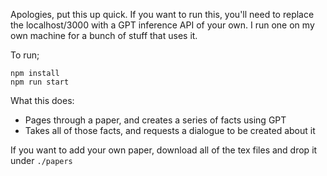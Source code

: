 Apologies, put this up quick. If you want to run this, you'll need to replace the localhost/3000 with a GPT inference API of your own. I run one on my own machine for a bunch of stuff that uses it.

To run;
```
npm install
npm run start
```

What this does:
- Pages through a paper, and creates a series of facts using GPT
- Takes all of those facts, and requests a dialogue to be created about it

If you want to add your own paper, download all of the tex files and drop it under `./papers`

